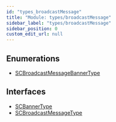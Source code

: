 ```yaml
---
id: "types_broadcastMessage"
title: "Module: types/broadcastMessage"
sidebar_label: "types/broadcastMessage"
sidebar_position: 0
custom_edit_url: null
---
```


## Enumerations

- [SCBroadcastMessageBannerType](../enums/types_broadcastMessage.SCBroadcastMessageBannerType.md)

## Interfaces

- [SCBannerType](../interfaces/types_broadcastMessage.SCBannerType.md)
- [SCBroadcastMessageType](../interfaces/types_broadcastMessage.SCBroadcastMessageType.md)
